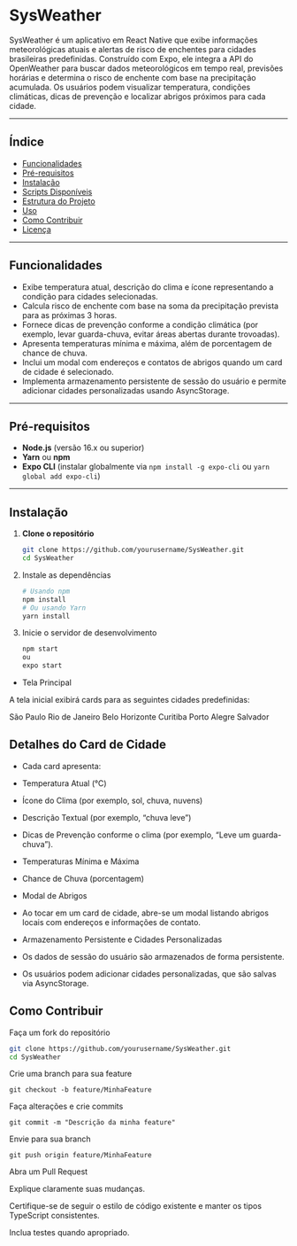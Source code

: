 # SysWeather

SysWeather é um aplicativo em React Native que exibe informações meteorológicas atuais e alertas de risco de enchentes para cidades brasileiras predefinidas. Construído com Expo, ele integra a API do OpenWeather para buscar dados meteorológicos em tempo real, previsões horárias e determina o risco de enchente com base na precipitação acumulada. Os usuários podem visualizar temperatura, condições climáticas, dicas de prevenção e localizar abrigos próximos para cada cidade.

---

## Índice

- [Funcionalidades](#funcionalidades)  
- [Pré-requisitos](#pré-requisitos)  
- [Instalação](#instalação)  
- [Scripts Disponíveis](#scripts-disponíveis)  
- [Estrutura do Projeto](#estrutura-do-projeto)  
- [Uso](#uso)  
- [Como Contribuir](#como-contribuir)  
- [Licença](#licença)  

---

## Funcionalidades

- Exibe temperatura atual, descrição do clima e ícone representando a condição para cidades selecionadas.  
- Calcula risco de enchente com base na soma da precipitação prevista para as próximas 3 horas.  
- Fornece dicas de prevenção conforme a condição climática (por exemplo, levar guarda-chuva, evitar áreas abertas durante trovoadas).  
- Apresenta temperaturas mínima e máxima, além de porcentagem de chance de chuva.  
- Inclui um modal com endereços e contatos de abrigos quando um card de cidade é selecionado.  
- Implementa armazenamento persistente de sessão do usuário e permite adicionar cidades personalizadas usando AsyncStorage.  

---

## Pré-requisitos

- **Node.js** (versão 16.x ou superior)  
- **Yarn** ou **npm**  
- **Expo CLI** (instalar globalmente via `npm install -g expo-cli` ou `yarn global add expo-cli`)  

---

## Instalação

1. **Clone o repositório**
   ```bash
   git clone https://github.com/yourusername/SysWeather.git
   cd SysWeather

2. Instale as dependências
   ```bash
   # Usando npm
   npm install
   # Ou usando Yarn
   yarn install    
   ```
3. Inicie o servidor de desenvolvimento
   ```bash
   npm start 
   ou
   expo start
   ```

- Tela Principal

A tela inicial exibirá cards para as seguintes cidades predefinidas:

São Paulo
Rio de Janeiro
Belo Horizonte
Curitiba
Porto Alegre
Salvador


## Detalhes do Card de Cidade

- Cada card apresenta:

- Temperatura Atual (°C)

- Ícone do Clima (por exemplo, sol, chuva, nuvens)

- Descrição Textual (por exemplo, “chuva leve”)

- Dicas de Prevenção conforme o clima (por exemplo, “Leve um guarda-chuva”).

- Temperaturas Mínima e Máxima

- Chance de Chuva (porcentagem)

- Modal de Abrigos

- Ao tocar em um card de cidade, abre-se um modal listando abrigos locais com endereços e informações de contato.

- Armazenamento Persistente e Cidades Personalizadas

- Os dados de sessão do usuário são armazenados de forma persistente.

- Os usuários podem adicionar cidades personalizadas, que são salvas via AsyncStorage.

## Como Contribuir

Faça um fork do repositório
 ```bash
git clone https://github.com/yourusername/SysWeather.git
cd SysWeather
 ```
Crie uma branch para sua feature
 
```
git checkout -b feature/MinhaFeature
```
Faça alterações e crie commits
```
git commit -m "Descrição da minha feature"
```
Envie para sua branch
```
git push origin feature/MinhaFeature
```
Abra um Pull Request

Explique claramente suas mudanças.

Certifique-se de seguir o estilo de código existente e manter os tipos TypeScript consistentes.

Inclua testes quando apropriado.
